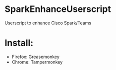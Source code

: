 # SparkEnhanceUserscript

Userscript to enhance Cisco Spark/Teams

# Install:

* Firefox: Greasemonkey
* Chrome: Tampermonkey
